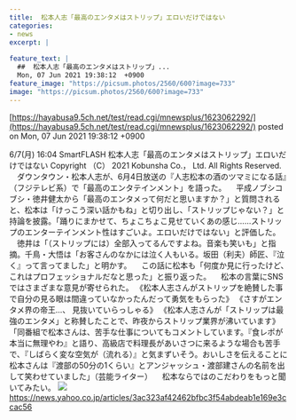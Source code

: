 ```yaml
---
title:  松本人志「最高のエンタメはストリップ」エロいだけではない  
categories:
- news
excerpt: |
  
feature_text: |
  ##  松本人志「最高のエンタメはストリップ」...
  Mon, 07 Jun 2021 19:38:12  +0900
feature_image: "https://picsum.photos/2560/600?image=733"
image: "https://picsum.photos/2560/600?image=733"
---
```


[https://hayabusa9.5ch.net/test/read.cgi/mnewsplus/1623062292/](https://hayabusa9.5ch.net/test/read.cgi/mnewsplus/1623062292/)
posted on Mon, 07 Jun 2021 19:38:12  +0900

<!--more-->

6/7(月) 16:04 SmartFLASH 松本人志「最高のエンタメはストリップ」エロいだけではない Copyright （C） 2021 Kobunsha Co.， Ltd. All Rights Reserved. 　ダウンタウン・松本人志が、6月4日放送の『人志松本の酒のツマミになる話』（フジテレビ系）で「最高のエンタテインメント」を語った。 　平成ノブシコブシ・徳井健太から「最高のエンタメって何だと思いますか？」と質問されると、松本は「けっこう深い話かもね」と切り出し、「ストリップじゃない？」と持論を披露。「踊りにまかせて、ちょこちょこ見せていくあの感じ……ストリップのエンターテインメント性はすごいよ。エロいだけではない」と評価した。 　徳井は「（ストリップには）全部入ってるんですよね。音楽も笑いも」と指摘。千鳥・大悟は「お客さんのなかには泣く人もいる。坂田（利夫）師匠、『泣く』って言ってました」と明かす。 　この話に松本も「何度か見に行ったけど、これはプロフェッショナルだなと思った」と振り返った。 　松本の言葉にSNSではさまざまな意見が寄せられた。 《松本人志さんがストリップを絶賛した事で自分の見る眼は間違っていなかったんだって勇気をもらった》 《さすがエンタメ界の帝王…、 見抜いていらっしゃる》 《松本人志さんが「ストリップは最強のエンタメ」と称賛したことで、昨夜からストリップ業界が沸いています》 「同番組で松本さんは、苦手な仕事についてもコメントしています。『食レポが本当に無理やわ』と語り、高級店で料理長があいさつに来るような場合も苦手で、『しばらく変な空気が（流れる）』と気まずいそう。おいしさを伝えることに松本さんは『渡部の50分の1くらい』とアンジャッシュ・渡部建さんの名前を出して笑わせていました」（芸能ライター） 　松本ならではのこだわりをもっと聞いてみたい。 ![](https://amd-pctr.c.yimg.jp/r/iwiz-amd/20210607-00010008-flash-000-1-view.jpg) https://news.yahoo.co.jp/articles/3ac323af42462bfbc3f54abdeab1e169e3ccac56
